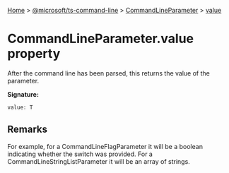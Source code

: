 [Home](./index) &gt; [@microsoft/ts-command-line](./ts-command-line.md) &gt; [CommandLineParameter](./ts-command-line.commandlineparameter.md) &gt; [value](./ts-command-line.commandlineparameter.value.md)

# CommandLineParameter.value property

After the command line has been parsed, this returns the value of the parameter.

**Signature:**
```javascript
value: T
```

## Remarks

For example, for a CommandLineFlagParameter it will be a boolean indicating whether the switch was provided. For a CommandLineStringListParameter it will be an array of strings.
